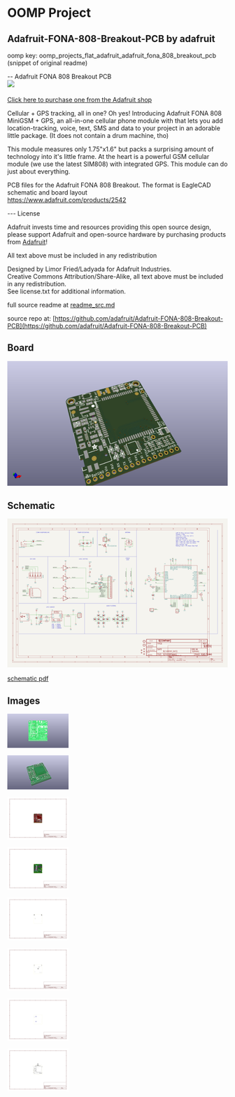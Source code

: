 # OOMP Project  
## Adafruit-FONA-808-Breakout-PCB  by adafruit  
  
oomp key: oomp_projects_flat_adafruit_adafruit_fona_808_breakout_pcb  
(snippet of original readme)  
  
-- Adafruit FONA 808 Breakout PCB  
<a href="http://www.adafruit.com/products/2542"><img src="assets/image.jpg?raw=true" width="500px"><br/>  
Click here to purchase one from the Adafruit shop</a>  
  
Cellular + GPS tracking, all in one? Oh yes! Introducing Adafruit FONA 808 MiniGSM + GPS, an all-in-one cellular phone module with that lets you add location-tracking, voice, text, SMS and data to your project in an adorable little package. (It does not contain a drum machine, tho)  
  
This module measures only 1.75"x1.6" but packs a surprising amount of technology into it's little frame. At the heart is a powerful GSM cellular module (we use the latest SIM808) with integrated GPS. This module can do just about everything.  
  
PCB files for the Adafruit FONA 808 Breakout. The format is EagleCAD schematic and board layout  
 https://www.adafruit.com/products/2542   
  
--- License  
  
Adafruit invests time and resources providing this open source design, please support Adafruit and open-source hardware by purchasing products from [Adafruit](https://www.adafruit.com)!  
  
All text above must be included in any redistribution  
  
Designed by Limor Fried/Ladyada for Adafruit Industries.  
Creative Commons Attribution/Share-Alike, all text above must be included in any redistribution.   
See license.txt for additional information.  
  
  full source readme at [readme_src.md](readme_src.md)  
  
source repo at: [https://github.com/adafruit/Adafruit-FONA-808-Breakout-PCB](https://github.com/adafruit/Adafruit-FONA-808-Breakout-PCB)  
## Board  
  
[![working_3d.png](working_3d_600.png)](working_3d.png)  
## Schematic  
  
[![working_schematic.png](working_schematic_600.png)](working_schematic.png)  
  
[schematic pdf](working_schematic.pdf)  
## Images  
  
[![working_3D_bottom.png](working_3D_bottom_140.png)](working_3D_bottom.png)  
  
[![working_3D_top.png](working_3D_top_140.png)](working_3D_top.png)  
  
[![working_assembly_page_01.png](working_assembly_page_01_140.png)](working_assembly_page_01.png)  
  
[![working_assembly_page_02.png](working_assembly_page_02_140.png)](working_assembly_page_02.png)  
  
[![working_assembly_page_03.png](working_assembly_page_03_140.png)](working_assembly_page_03.png)  
  
[![working_assembly_page_04.png](working_assembly_page_04_140.png)](working_assembly_page_04.png)  
  
[![working_assembly_page_05.png](working_assembly_page_05_140.png)](working_assembly_page_05.png)  
  
[![working_assembly_page_06.png](working_assembly_page_06_140.png)](working_assembly_page_06.png)  
